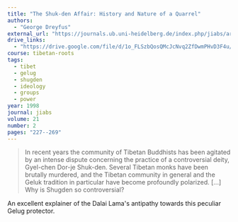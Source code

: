 ```yaml
---
title: "The Shuk-den Affair: History and Nature of a Quarrel"
authors:
  - "George Dreyfus"
external_url: "https://journals.ub.uni-heidelberg.de/index.php/jiabs/article/view/8876/2783/8684"
drive_links:
  - "https://drive.google.com/file/d/1o_FLSzbQosQMcJcNvq2ZfDwmPHvD3F4u/view?usp=drivesdk"
course: tibetan-roots
tags:
  - tibet
  - gelug
  - shugden
  - ideology
  - groups
  - power
year: 1998
journal: jiabs
volume: 21
number: 2
pages: "227--269"
---
```


> In  recent  years  the  community  of  Tibetan  Buddhists  has  been  agitated  by  an  intense  dispute  concerning  the  practice  of  a  controversial  deity,  Gyel-chen  Dor-je  Shuk-den. Several  Tibetan  monks  have  been  brutally  murdered,  and  the  Tibetan  community  in  general  and  the  Geluk  tradition  in  particular  have  become  profoundly  polarized. [...] Why  is  Shugden  so controversial? 

An excellent explainer of the Dalai Lama's antipathy towards this peculiar Gelug protector.

